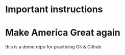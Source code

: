 # Important instructions
# Make America Great again

this is a demo repo for practicing Git & Github
